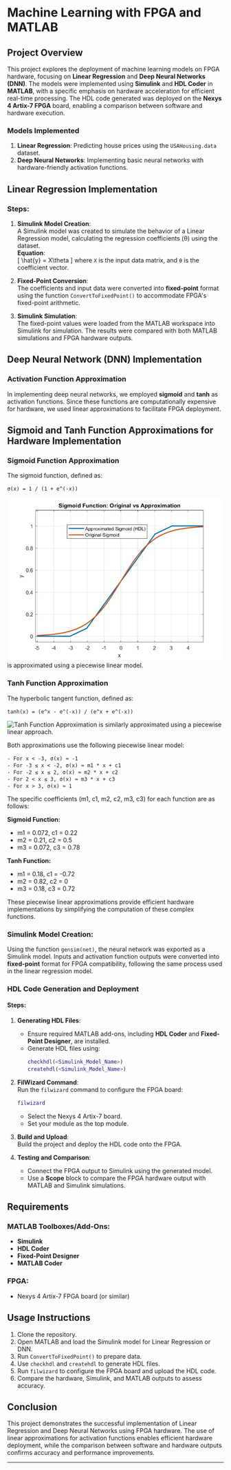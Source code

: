 
# Machine Learning with FPGA and MATLAB

## Project Overview

This project explores the deployment of machine learning models on FPGA hardware, focusing on **Linear Regression** and **Deep Neural Networks (DNN)**. The models were implemented using **Simulink** and **HDL Coder** in **MATLAB**, with a specific emphasis on hardware acceleration for efficient real-time processing. The HDL code generated was deployed on the **Nexys 4 Artix-7 FPGA** board, enabling a comparison between software and hardware execution.

### Models Implemented
1. **Linear Regression**: Predicting house prices using the `USAHousing.data` dataset.
2. **Deep Neural Networks**: Implementing basic neural networks with hardware-friendly activation functions.

## Linear Regression Implementation

### Steps:
1. **Simulink Model Creation**:  
   A Simulink model was created to simulate the behavior of a Linear Regression model, calculating the regression coefficients (θ) using the dataset.  
   **Equation**:  
   \[
   \hat{y} = X\theta
   \]
   where `X` is the input data matrix, and `θ` is the coefficient vector.

2. **Fixed-Point Conversion**:  
   The coefficients and input data were converted into **fixed-point** format using the function `ConvertToFixedPoint()` to accommodate FPGA's fixed-point arithmetic.

3. **Simulink Simulation**:  
   The fixed-point values were loaded from the MATLAB workspace into Simulink for simulation. The results were compared with both MATLAB simulations and FPGA hardware outputs.

## Deep Neural Network (DNN) Implementation

### Activation Function Approximation

In implementing deep neural networks, we employed **sigmoid** and **tanh** as activation functions. Since these functions are computationally expensive for hardware, we used linear approximations to facilitate FPGA deployment.

## Sigmoid and Tanh Function Approximations for Hardware Implementation

### Sigmoid Function Approximation

The sigmoid function, defined as:
```
σ(x) = 1 / (1 + e^(-x))
```
![Sigmoid Function Approximation](Fig/sigmod_app.jpg)
is approximated using a piecewise linear model.

### Tanh Function Approximation

The hyperbolic tangent function, defined as:
```
tanh(x) = (e^x - e^(-x)) / (e^x + e^(-x))
```
![Tanh Function Approximation](Fig/tanh_appox.jpg)
is similarly approximated using a piecewise linear approach.

Both approximations use the following piecewise linear model:
```
- For x < -3, σ(x) ≈ -1
- For -3 ≤ x < -2, σ(x) ≈ m1 * x + c1
- For -2 ≤ x ≤ 2, σ(x) ≈ m2 * x + c2
- For 2 < x ≤ 3, σ(x) ≈ m3 * x + c3
- For x > 3, σ(x) ≈ 1
```

The specific coefficients (m1, c1, m2, c2, m3, c3) for each function are as follows:

**Sigmoid Function:**
- m1 = 0.072, c1 = 0.22
- m2 = 0.21, c2 = 0.5
- m3 = 0.072, c3 = 0.78

**Tanh Function:**
- m1 = 0.18, c1 = -0.72
- m2 = 0.82, c2 = 0
- m3 = 0.18, c3 = 0.72

These piecewise linear approximations provide efficient hardware implementations by simplifying the computation of these complex functions.

### Simulink Model Creation:
Using the function `gensim(net)`, the neural network was exported as a Simulink model. Inputs and activation function outputs were converted into **fixed-point** format for FPGA compatibility, following the same process used in the linear regression model.

### HDL Code Generation and Deployment

#### Steps:
1. **Generating HDL Files**:
   - Ensure required MATLAB add-ons, including **HDL Coder** and **Fixed-Point Designer**, are installed.
   - Generate HDL files using:
     ```matlab
     checkhdl(<Simulink_Model_Name>)
     createhdl(<Simulink_Model_Name>)
     ```

2. **FilWizard Command**:  
   Run the `filwizard` command to configure the FPGA board:
   ```matlab
   filwizard
   ```
   - Select the Nexys 4 Artix-7 board.
   - Set your module as the top module.

3. **Build and Upload**:  
   Build the project and deploy the HDL code onto the FPGA.

4. **Testing and Comparison**:  
   - Connect the FPGA output to Simulink using the generated model.
   - Use a **Scope** block to compare the FPGA hardware output with MATLAB and Simulink simulations.

## Requirements

### MATLAB Toolboxes/Add-Ons:
- **Simulink**
- **HDL Coder**
- **Fixed-Point Designer**
- **MATLAB Coder**

### FPGA:
- Nexys 4 Artix-7 FPGA board (or similar)

## Usage Instructions

1. Clone the repository.
2. Open MATLAB and load the Simulink model for Linear Regression or DNN.
3. Run `ConvertToFixedPoint()` to prepare data.
4. Use `checkhdl` and `createhdl` to generate HDL files.
5. Run `filwizard` to configure the FPGA board and upload the HDL code.
6. Compare the hardware, Simulink, and MATLAB outputs to assess accuracy.

## Conclusion

This project demonstrates the successful implementation of Linear Regression and Deep Neural Networks using FPGA hardware. The use of linear approximations for activation functions enables efficient hardware deployment, while the comparison between software and hardware outputs confirms accuracy and performance improvements.

--- 

